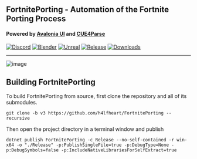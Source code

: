 FortnitePorting - Automation of the Fortnite Porting Process
------------------------------------------

#### Powered by [Avalonia UI](https://avaloniaui.net/) and [CUE4Parse](https://github.com/FabianFG/CUE4Parse)

[![Discord](https://discord.com/api/guilds/866821077769781249/widget.png?style=shield)](https://discord.gg/DZ5YFXdBA6)
[![Blender](https://img.shields.io/badge/Blender-4.2+-blue?logo=blender&logoColor=white&color=orange)](https://www.blender.org/download/)
[![Unreal](https://img.shields.io/badge/Unreal-5.4+-blue?logo=unreal-engine&logoColor=white&color=white)](https://www.unrealengine.com/en-US/download)
[![Release](https://img.shields.io/github/release/h4lfheart/FortnitePorting)]()
[![Downloads](https://img.shields.io/github/downloads/h4lfheart/FortnitePorting/total?color=green)]()
***

![image](https://github.com/user-attachments/assets/960d0dc5-695f-43b6-be0c-db74efdf1a17)

## Building FortnitePorting

To build FortnitePorting from source, first clone the repository and all of its submodules.

```
git clone -b v3 https://github.com/h4lfheart/FortnitePorting --recursive
```

Then open the project directory in a terminal window and publish

```
dotnet publish FortnitePorting -c Release --no-self-contained -r win-x64 -o "./Release" -p:PublishSingleFile=true -p:DebugType=None -p:DebugSymbols=false -p:IncludeNativeLibrariesForSelfExtract=true
```
